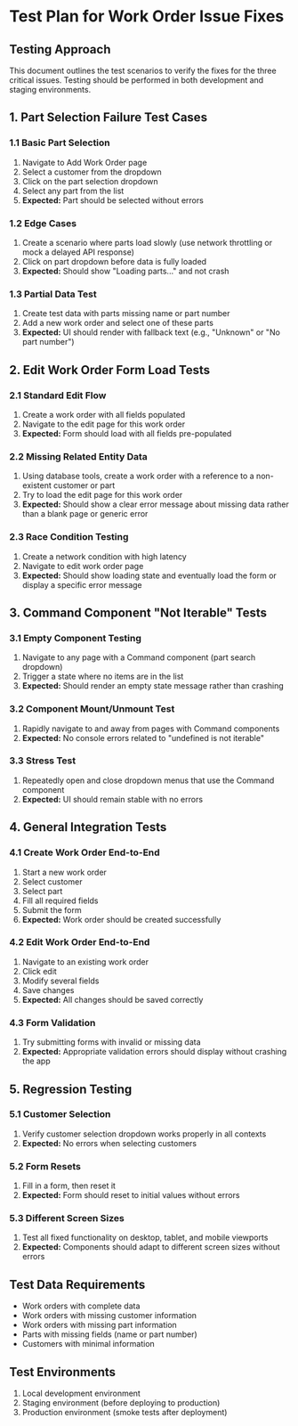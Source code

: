 # Test Plan for Work Order Issue Fixes

## Testing Approach
This document outlines the test scenarios to verify the fixes for the three critical issues. Testing should be performed in both development and staging environments.

## 1. Part Selection Failure Test Cases

### 1.1 Basic Part Selection
1. Navigate to Add Work Order page
2. Select a customer from the dropdown
3. Click on the part selection dropdown
4. Select any part from the list
5. **Expected:** Part should be selected without errors

### 1.2 Edge Cases
1. Create a scenario where parts load slowly (use network throttling or mock a delayed API response)
2. Click on part dropdown before data is fully loaded
3. **Expected:** Should show "Loading parts..." and not crash

### 1.3 Partial Data Test
1. Create test data with parts missing name or part number
2. Add a new work order and select one of these parts
3. **Expected:** UI should render with fallback text (e.g., "Unknown" or "No part number")

## 2. Edit Work Order Form Load Tests

### 2.1 Standard Edit Flow
1. Create a work order with all fields populated
2. Navigate to the edit page for this work order
3. **Expected:** Form should load with all fields pre-populated

### 2.2 Missing Related Entity Data
1. Using database tools, create a work order with a reference to a non-existent customer or part
2. Try to load the edit page for this work order
3. **Expected:** Should show a clear error message about missing data rather than a blank page or generic error

### 2.3 Race Condition Testing
1. Create a network condition with high latency
2. Navigate to edit work order page
3. **Expected:** Should show loading state and eventually load the form or display a specific error message

## 3. Command Component "Not Iterable" Tests

### 3.1 Empty Component Testing
1. Navigate to any page with a Command component (part search dropdown)
2. Trigger a state where no items are in the list
3. **Expected:** Should render an empty state message rather than crashing

### 3.2 Component Mount/Unmount Test
1. Rapidly navigate to and away from pages with Command components
2. **Expected:** No console errors related to "undefined is not iterable"

### 3.3 Stress Test
1. Repeatedly open and close dropdown menus that use the Command component
2. **Expected:** UI should remain stable with no errors

## 4. General Integration Tests

### 4.1 Create Work Order End-to-End
1. Start a new work order
2. Select customer
3. Select part 
4. Fill all required fields
5. Submit the form
6. **Expected:** Work order should be created successfully

### 4.2 Edit Work Order End-to-End
1. Navigate to an existing work order
2. Click edit
3. Modify several fields
4. Save changes
5. **Expected:** All changes should be saved correctly

### 4.3 Form Validation
1. Try submitting forms with invalid or missing data
2. **Expected:** Appropriate validation errors should display without crashing the app

## 5. Regression Testing

### 5.1 Customer Selection
1. Verify customer selection dropdown works properly in all contexts
2. **Expected:** No errors when selecting customers

### 5.2 Form Resets
1. Fill in a form, then reset it
2. **Expected:** Form should reset to initial values without errors

### 5.3 Different Screen Sizes
1. Test all fixed functionality on desktop, tablet, and mobile viewports
2. **Expected:** Components should adapt to different screen sizes without errors

## Test Data Requirements
- Work orders with complete data
- Work orders with missing customer information
- Work orders with missing part information
- Parts with missing fields (name or part number)
- Customers with minimal information

## Test Environments
1. Local development environment
2. Staging environment (before deploying to production)
3. Production environment (smoke tests after deployment) 